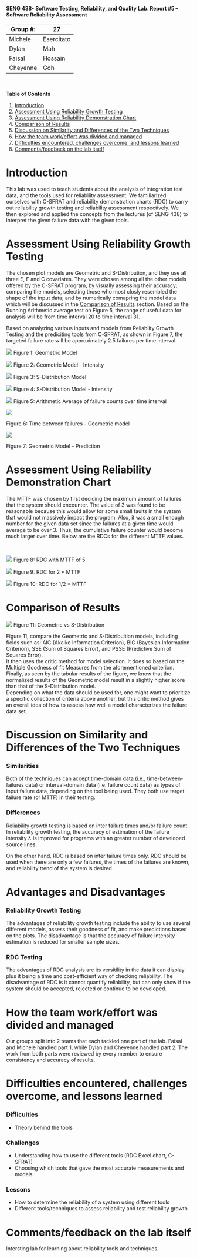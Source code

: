 **SENG 438- Software Testing, Reliability, and Quality**
**Lab. Report \#5 – Software Reliability Assessment**

| Group \#: | 27         |
| --------- | ---------- |
| Michele   | Esercitato |
| Dylan     | Mah        |
| Faisal    | Hossain    |
| Cheyenne  | Goh        |

<br>

**Table of Contents**
1. [Introduction](#Introduction)
2. [Assessment Using Reliability Growth Testing](#Assessment-Using-Reliability-Growth-Testing)
3. [Assessment Using Reliability Demonstration Chart](#Assessment-Using-Reliability-Demonstration-Chart)
4. [Comparison of Results](#Comparison-of-Results)
5. [Discussion on Similarity and Differences of the Two Techniques](#Discussion-on-Similarity-and-Differences-of-the-Two-Techniques)
6. [How the team work/effort was divided and managed](#How-the-team-work/effort-was-divided-and-managed)
7. [Difficulties encountered, challenges overcome, and lessons learned](#Difficulties-encountered-challenges-overcome-and-lessons-learned)
8. [Comments/feedback on the lab itself](#Comments/feedback-on-the-lab-itself)

# Introduction
This lab was used to teach students about the analysis of integration test data, and the tools used for reliability assessment. We familiarized ourselves with C-SFRAT and reliability demonstration charts (RDC) to carry out reliability growth testing and reliability assessment respectively. We then explored and applied the concepts from the lectures (of SENG 438) to interpret the given failure data with the given tools.

# Assessment Using Reliability Growth Testing
The chosen plot models are Geometric and S-Distribution, and they use all three E, F and C covariates. They were chosen among all the other models offered by the C-SFRAT program, by visually assessing their accuracy; comparing the models, selecting those who most closly resembled the shape of the input data; and by numerically comapring the model data which will be discussed in the [Comparison of Results](#Comparison-of-Results) section. Based on the Running Arithmetic average test on Figure 5, the range of useful data for analysis will be from time interval 20 to time interval 31.

Based on analyzing various inputs and models from Reliablity Growth Testing and the prediciting tools from C-SFRAT, as shown in Figure 7, the targeted failure rate will be approximately 2.5 failures per time interval. 

![](./plots/C-SFRAT_Geometric_Plot.png)
Figure 1: Geometric Model

![](./plots/C-SFRAT_Geometric_Plot_Intensity.png)
Figure 2: Geometric Model - Intensity

![](./plots/C-SFRAT_S_Distribution_Plot.png)
Figure 3: S-Distribution Model

![](./plots/C-SFRAT_S_Distribution_Plot_Intensity.png)
Figure 4: S-Distribution Model - Intensity

![](./plots/Arithmetic_Average.png)
Figure 5: Arithmetic Average of failure counts over time interval

![](./plots/time_between_failures_geometric.png)

Figure 6: Time between failures - Geometric model

![](./plots/Geometric-Model-Prediction.png)

Figure 7: Geometric Model - Prediction


# Assessment Using Reliability Demonstration Chart
The MTTF was chosen by first deciding the maximum amount of failures that the system should encounter. The value of 3 was found to be reasonable because this would allow for some small faults in the system that would not massively impact the program. Also, it was a small enough number for the given data set since the failures at a given time would average to be over 3. Thus, the cumulative failure counter would become much larger over time. Below are the RDCs for the different MTTF values.

<br>

![](./plots/RDC.jpg)
Figure 8: RDC with MTTF of 5

![](./plots/RDC%20with%202x%20MTTF.jpg)
Figure 9: RDC for 2 * MTTF

![](./plots/RDC%20with%200.5x%20MTTF.jpg)
Figure 10: RDC for 1/2 * MTTF


# Comparison of Results
![](./plots/Model_comparison.png)
Figure 11: Geometric vs S-Distribution

Figure 11, compare the Geometric and S-Distribuition models, including fields such as: AIC (Akaike Information Criterion), BIC (Bayesian Information Criterion), SSE (Sum of Squares Error), and PSSE (Predictive Sum of Squares Error).\
It then uses the critic method for model selection. It does so based on the Multiple Goodness of fit Measures from the aforementioned criterion.
Finally, as seen by the tabular results of the figure, we know that the normalized results of the Geometric model result in a slightly higher score than that of the S-Distribution model.\
Depending on what the data should be used for, one might want to prioritize a specific collection of criteria above another, but this critic method gives an overall idea of how to assess how well a model characterizes the failure data set.

# Discussion on Similarity and Differences of the Two Techniques
### Similarities
Both of the techniques can accept time-domain data (i.e., time-between-failures data) or interval-domain data (i.e. failure count data) as types of input failure data, depending on the tool being used. They both use target failure rate (or MTTF) in their testing.

### Differences
Reliability growth testing is based on inter failure times and/or failure count. In reliability growth testing, the accuracy of estimation of the failure intensity &#955; is improved for programs with an greater number of developed source lines.

On the other hand, RDC is based on inter failure times only. RDC should be used when there are only a few failures, the times of the failures are known, and reliability trend of the system is desired.

# Advantages and Disadvantages
### Reliability Growth Testing
The advantages of reliability growth testing include the ability to use several different models, assess their goodness of fit, and make predictions based on the plots. The disadvantage is that the accuracy of failure intensity estimation is reduced for smaller sample sizes.

### RDC Testing
The advantages of RDC analysis are its versitility in the data it can display plus it being a time and cost-efficient way of checking reliability. The disadvantage of RDC is it cannot quantify reliability, but can only show if the system should be accepted, rejected or continue to be developed.

# How the team work/effort was divided and managed
Our groups split into 2 teams that each tackled one part of the lab. Faisal and Michele handled part 1, while Dylan and Cheyenne handled part 2. The work from both parts were reviewed by every member to ensure consistency and accuracy of results.
#

# Difficulties encountered, challenges overcome, and lessons learned
### Difficulties
- Theory behind the tools

### Challenges
- Understanding how to use the different tools (RDC Excel chart, C-SFRAT)
- Choosing which tools that gave the most accurate measurements and models

### Lessons
- How to determine the reliability of a system using different tools
- Different tools/techniques to assess reliability and test reliability growth

# Comments/feedback on the lab itself
Intersting lab for learning about reliability tools and techniques.
